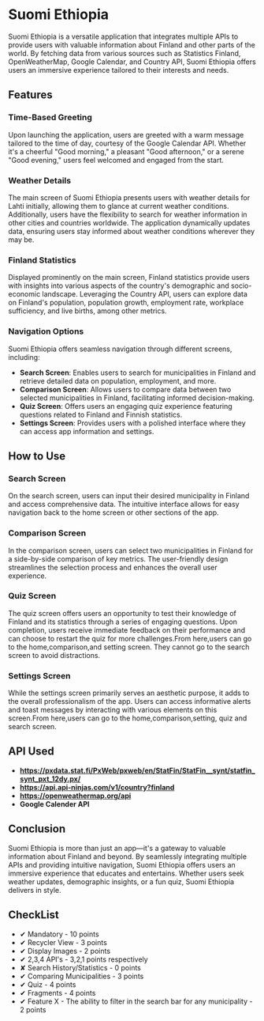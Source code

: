 # Suomi Ethiopia

Suomi Ethiopia is a versatile application that integrates multiple APIs to provide users with valuable information about Finland and other parts of the world. By fetching data from various sources such as Statistics Finland, OpenWeatherMap, Google Calendar, and Country API, Suomi Ethiopia offers users an immersive experience tailored to their interests and needs.

## Features

### Time-Based Greeting

Upon launching the application, users are greeted with a warm message tailored to the time of day, courtesy of the Google Calendar API. Whether it's a cheerful "Good morning," a pleasant "Good afternoon," or a serene "Good evening," users feel welcomed and engaged from the start.

### Weather Details

The main screen of Suomi Ethiopia presents users with weather details for Lahti initially, allowing them to glance at current weather conditions. Additionally, users have the flexibility to search for weather information in other cities and countries worldwide. The application dynamically updates data, ensuring users stay informed about weather conditions wherever they may be.

### Finland Statistics

Displayed prominently on the main screen, Finland statistics provide users with insights into various aspects of the country's demographic and socio-economic landscape. Leveraging the Country API, users can explore data on Finland's population, population growth, employment rate, workplace sufficiency, and live births, among other metrics.

### Navigation Options

Suomi Ethiopia offers seamless navigation through different screens, including:

- **Search Screen**: Enables users to search for municipalities in Finland and retrieve detailed data on population, employment, and more.
- **Comparison Screen**: Allows users to compare data between two selected municipalities in Finland, facilitating informed decision-making.
- **Quiz Screen**: Offers users an engaging quiz experience featuring questions related to Finland and Finnish statistics.
- **Settings Screen**: Provides users with a polished interface where they can access app information and settings.

## How to Use

### Search Screen

On the search screen, users can input their desired municipality in Finland and access comprehensive data. The intuitive interface allows for easy navigation back to the home screen or other sections of the app.

### Comparison Screen

In the comparison screen, users can select two municipalities in Finland for a side-by-side comparison of key metrics. The user-friendly design streamlines the selection process and enhances the overall user experience.

### Quiz Screen

The quiz screen offers users an opportunity to test their knowledge of Finland and its statistics through a series of engaging questions. Upon completion, users receive immediate feedback on their performance and can choose to restart the quiz for more challenges.From here,users can go to the home,comparison,and setting screen. They cannot go to the search screen to avoid distractions.

### Settings Screen

While the settings screen primarily serves an aesthetic purpose, it adds to the overall professionalism of the app. Users can access informative alerts and toast messages by interacting with various elements on this screen.From here,users can go to the home,comparison,setting, quiz and search screen.

## API Used

- **https://pxdata.stat.fi/PxWeb/pxweb/en/StatFin/StatFin__synt/statfin_synt_pxt_12dy.px/** 
- **https://api.api-ninjas.com/v1/country?finland**
- **https://openweathermap.org/api**
- **Google Calender API**

## Conclusion

Suomi Ethiopia is more than just an app—it's a gateway to valuable information about Finland and beyond. By seamlessly integrating multiple APIs and providing intuitive navigation, Suomi Ethiopia offers users an immersive experience that educates and entertains. Whether users seek weather updates, demographic insights, or a fun quiz, Suomi Ethiopia delivers in style.

## CheckList

- ✔ Mandatory - 10 points
- ✔ Recycler View - 3 points
- ✔ Display Images - 2 points
- ✔ 2,3,4 API's - 3,2,1 points respectively
- ✘ Search History/Statistics - 0 points
- ✔ Comparing Municipalities - 3 points
- ✔ Quiz - 4 points
- ✔ Fragments - 4 points
- ✔ Feature X - The ability to filter in the search bar for any municipality - 2 points

